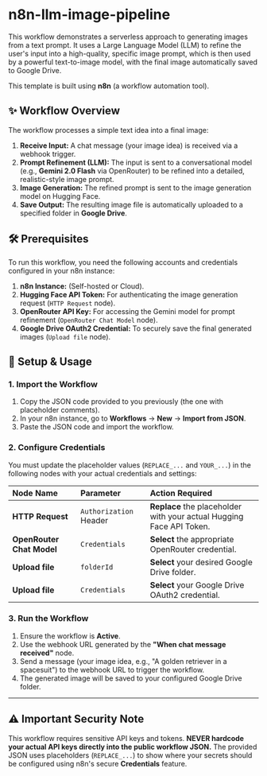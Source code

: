 # n8n-llm-image-pipeline

This workflow demonstrates a serverless approach to generating images from a text prompt. It uses a Large Language Model (LLM) to refine the user's input into a high-quality, specific image prompt, which is then used by a powerful text-to-image model, with the final image automatically saved to Google Drive.

This template is built using **n8n** (a workflow automation tool).

## ✨ Workflow Overview

The workflow processes a simple text idea into a final image:

1.  **Receive Input:** A chat message (your image idea) is received via a webhook trigger.
2.  **Prompt Refinement (LLM):** The input is sent to a conversational model (e.g., **Gemini 2.0 Flash** via OpenRouter) to be refined into a detailed, realistic-style image prompt.
3.  **Image Generation:** The refined prompt is sent to the image generation model on Hugging Face.
4.  **Save Output:** The resulting image file is automatically uploaded to a specified folder in **Google Drive**.

## 🛠️ Prerequisites

To run this workflow, you need the following accounts and credentials configured in your n8n instance:

1.  **n8n Instance:** (Self-hosted or Cloud).
2.  **Hugging Face API Token:** For authenticating the image generation request (`HTTP Request` node).
3.  **OpenRouter API Key:** For accessing the Gemini model for prompt refinement (`OpenRouter Chat Model` node).
4.  **Google Drive OAuth2 Credential:** To securely save the final generated images (`Upload file` node).

## 🚀 Setup & Usage

### 1. Import the Workflow

1.  Copy the JSON code provided to you previously (the one with placeholder comments).
2.  In your n8n instance, go to **Workflows** -> **New** -> **Import from JSON**.
3.  Paste the JSON code and import the workflow.

### 2. Configure Credentials

You must update the placeholder values (`REPLACE_...` and `YOUR_...`) in the following nodes with your actual credentials and settings:

| Node Name | Parameter | Action Required |
| :--- | :--- | :--- |
| **HTTP Request** | `Authorization` Header | **Replace** the placeholder with your actual Hugging Face API Token. |
| **OpenRouter Chat Model** | `Credentials` | **Select** the appropriate OpenRouter credential. |
| **Upload file** | `folderId` | **Select** your desired Google Drive folder. |
| **Upload file** | `Credentials` | **Select** your Google Drive OAuth2 credential. |

### 3. Run the Workflow

1.  Ensure the workflow is **Active**.
2.  Use the webhook URL generated by the **"When chat message received"** node.
3.  Send a message (your image idea, e.g., "A golden retriever in a spacesuit") to the webhook URL to trigger the workflow.
4.  The generated image will be saved to your configured Google Drive folder.

---

## ⚠️ Important Security Note

This workflow requires sensitive API keys and tokens. **NEVER hardcode your actual API keys directly into the public workflow JSON.** The provided JSON uses placeholders (`REPLACE_...`) to show where your secrets should be configured using n8n's secure **Credentials** feature.
